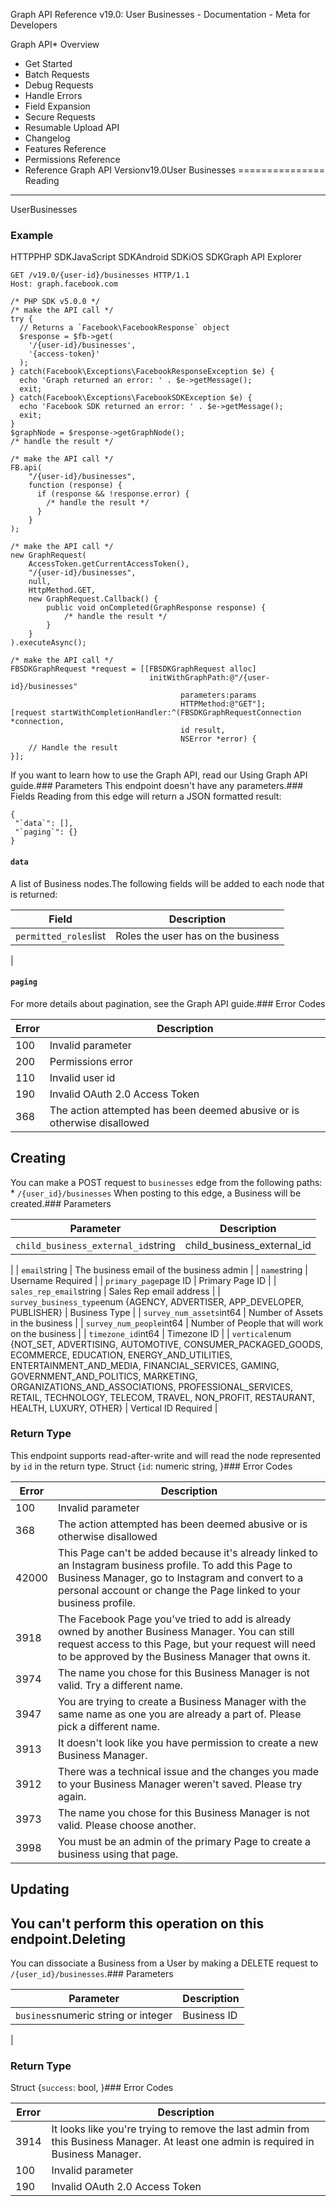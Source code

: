 Graph API Reference v19.0: User Businesses - Documentation - Meta for Developers

Graph API* Overview
* Get Started
* Batch Requests
* Debug Requests
* Handle Errors
* Field Expansion
* Secure Requests
* Resumable Upload API
* Changelog
* Features Reference
* Permissions Reference
* Reference
Graph API Versionv19.0User Businesses
===============
Reading
-------
UserBusinesses

### Example
HTTPPHP SDKJavaScript SDKAndroid SDKiOS SDKGraph API Explorer
```
GET /v19.0/{user-id}/businesses HTTP/1.1
Host: graph.facebook.com
```
```
/* PHP SDK v5.0.0 */
/* make the API call */
try {
  // Returns a `Facebook\FacebookResponse` object
  $response = $fb->get(
    '/{user-id}/businesses',
    '{access-token}'
  );
} catch(Facebook\Exceptions\FacebookResponseException $e) {
  echo 'Graph returned an error: ' . $e->getMessage();
  exit;
} catch(Facebook\Exceptions\FacebookSDKException $e) {
  echo 'Facebook SDK returned an error: ' . $e->getMessage();
  exit;
}
$graphNode = $response->getGraphNode();
/* handle the result */
```
```
/* make the API call */
FB.api(
    "/{user-id}/businesses",
    function (response) {
      if (response && !response.error) {
        /* handle the result */
      }
    }
);
```
```
/* make the API call */
new GraphRequest(
    AccessToken.getCurrentAccessToken(),
    "/{user-id}/businesses",
    null,
    HttpMethod.GET,
    new GraphRequest.Callback() {
        public void onCompleted(GraphResponse response) {
            /* handle the result */
        }
    }
).executeAsync();
```
```
/* make the API call */
FBSDKGraphRequest *request = [[FBSDKGraphRequest alloc]
                               initWithGraphPath:@"/{user-id}/businesses"
                                      parameters:params
                                      HTTPMethod:@"GET"];
[request startWithCompletionHandler:^(FBSDKGraphRequestConnection *connection,
                                      id result,
                                      NSError *error) {
    // Handle the result
}];
```
If you want to learn how to use the Graph API, read our Using Graph API guide.### Parameters
This endpoint doesn't have any parameters.### Fields
Reading from this edge will return a JSON formatted result:

```
{
 "`data`": [],
 "`paging`": {}
}

```
#### `data`
A list of Business nodes.The following fields will be added to each node that is returned:

| Field | Description |
| --- | --- |
| `permitted_roles`list<string> | Roles the user has on the business
 |
#### `paging`
For more details about pagination, see the Graph API guide.### Error Codes

| Error | Description |
| --- | --- |
| 100 | Invalid parameter |
| 200 | Permissions error |
| 110 | Invalid user id |
| 190 | Invalid OAuth 2.0 Access Token |
| 368 | The action attempted has been deemed abusive or is otherwise disallowed |
Creating
--------
You can make a POST request to `businesses` edge from the following paths: * `/{user_id}/businesses`
When posting to this edge, a Business will be created.### Parameters

| Parameter | Description |
| --- | --- |
| `child_business_external_id`string | child\_business\_external\_id
 |
| `email`string | The business email of the business admin
 |
| `name`string | Username
Required |
| `primary_page`page ID | Primary Page ID
 |
| `sales_rep_email`string | Sales Rep email address
 |
| `survey_business_type`enum {AGENCY, ADVERTISER, APP\_DEVELOPER, PUBLISHER} | Business Type
 |
| `survey_num_assets`int64 | Number of Assets in the business
 |
| `survey_num_people`int64 | Number of People that will work on the business
 |
| `timezone_id`int64 | Timezone ID
 |
| `vertical`enum {NOT\_SET, ADVERTISING, AUTOMOTIVE, CONSUMER\_PACKAGED\_GOODS, ECOMMERCE, EDUCATION, ENERGY\_AND\_UTILITIES, ENTERTAINMENT\_AND\_MEDIA, FINANCIAL\_SERVICES, GAMING, GOVERNMENT\_AND\_POLITICS, MARKETING, ORGANIZATIONS\_AND\_ASSOCIATIONS, PROFESSIONAL\_SERVICES, RETAIL, TECHNOLOGY, TELECOM, TRAVEL, NON\_PROFIT, RESTAURANT, HEALTH, LUXURY, OTHER} | Vertical ID
Required |
### Return Type
This endpoint supports read-after-write and will read the node represented by `id` in the return type. Struct {`id`: numeric string, }### Error Codes

| Error | Description |
| --- | --- |
| 100 | Invalid parameter |
| 368 | The action attempted has been deemed abusive or is otherwise disallowed |
| 42000 | This Page can't be added because it's already linked to an Instagram business profile. To add this Page to Business Manager, go to Instagram and convert to a personal account or change the Page linked to your business profile. |
| 3918 | The Facebook Page you've tried to add is already owned by another Business Manager. You can still request access to this Page, but your request will need to be approved by the Business Manager that owns it. |
| 3974 | The name you chose for this Business Manager is not valid. Try a different name. |
| 3947 | You are trying to create a Business Manager with the same name as one you are already a part of. Please pick a different name. |
| 3913 | It doesn't look like you have permission to create a new Business Manager. |
| 3912 | There was a technical issue and the changes you made to your Business Manager weren't saved. Please try again. |
| 3973 | The name you chose for this Business Manager is not valid. Please choose another. |
| 3998 | You must be an admin of the primary Page to create a business using that page. |
Updating
--------
You can't perform this operation on this endpoint.Deleting
--------
You can dissociate a Business from a User by making a DELETE request to `/{user_id}/businesses`.### Parameters

| Parameter | Description |
| --- | --- |
| `business`numeric string or integer | Business ID
 |
### Return Type
 Struct {`success`: bool, }### Error Codes

| Error | Description |
| --- | --- |
| 3914 | It looks like you're trying to remove the last admin from this Business Manager. At least one admin is required in Business Manager. |
| 100 | Invalid parameter |
| 190 | Invalid OAuth 2.0 Access Token |